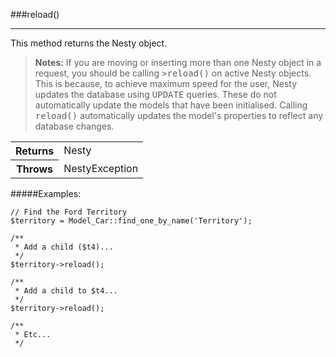 ###reload()

---------

This method returns the Nesty object.

> <strong>Notes:</strong> If you are moving or inserting more than one Nesty object in a request, you should be calling <kbd>>reload()</kbd> on active Nesty objects. This is because, to achieve maximum speed for the user, Nesty updates the database using <kbd>UPDATE</kbd> queries. These do not automatically update the models that have been initialised. Calling <kbd>reload()</kbd> automatically updates the model's properties to reflect any database changes.

<table>
	<tr>
		<th>Returns</th>
		<td>Nesty</td>
	</tr>
	<tr>
		<th>Throws</th>
		<td>NestyException</td>
	</tr>
</table>

#####Examples:

	// Find the Ford Territory
	$territory = Model_Car::find_one_by_name('Territory');

	/**
	 * Add a child ($t4)...
	 */
	$territory->reload();

	/**
	 * Add a child to $t4...
	 */
	$territory->reload();

	/**
	 * Etc...
	 */
